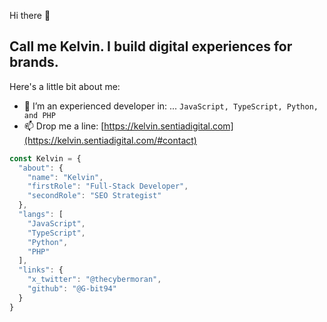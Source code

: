 Hi there 👋
## Call me Kelvin. I build digital experiences for brands.

Here's a little bit about me:
- 🌱 I’m an experienced developer in: ... `JavaScript, TypeScript, Python, and PHP`
- 📫 Drop me a line: [https://kelvin.sentiadigital.com](https://kelvin.sentiadigital.com/#contact)

```javascript
const Kelvin = {
  "about": {
    "name": "Kelvin",
    "firstRole": "Full-Stack Developer", 
    "secondRole": "SEO Strategist"
  },
  "langs": [
    "JavaScript", 
    "TypeScript",
    "Python",
    "PHP"
  ],
  "links": {
    "x_twitter": "@thecybermoran",
    "github": "@G-bit94"
  }
}

```
<!--
[![Kelvins's GitHub stats](https://github-readme-stats.vercel.app/api?username=G-bit94&show_icons=true&theme=radical)](

![GitHub Streak](https://github-readme-streak-stats.herokuapp.com?user=G-bit94&theme=cobalt&date_format=j%20M%5B%20Y%5D&background=000000&border=7536B2&stroke=9243DD&ring=89502D&fire=FF9554&currStreakNum=D280FF&sideNums=BC52FF&currStreakLabel=64EAE2&sideLabels=48A8A2&dates=A42EE5)
-->
